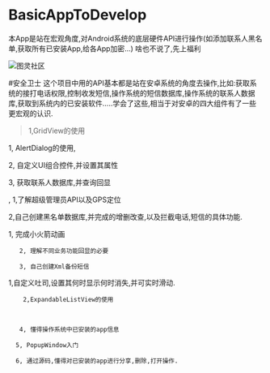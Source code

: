 # BasicAppToDevelop
本App是站在宏观角度,对Android系统的底层硬件API进行操作(如添加联系人黑名单,获取所有已安装App,给各App加密...)
啥也不说了,先上福利


![图灵社区](http://ww4.sinaimg.cn/mw690/e75a115bgw1f3rrbzv1m8g209v0diqv7.gif)




#安全卫士  这个项目中用的API基本都是站在安卓系统的角度去操作,比如:获取系统的接打电话权限,控制收发短信,操作系统的短信数据库,操作系统的联系人数据库,获取到系统内的已安装软件…..学会了这些,相当于对安卓的四大组件有了一些更宏观的认识.

 >1,GridView的使用

 1, AlertDialog的使用,

   2, 自定义UI组合控件,并设置其属性

   3, 获取联系人数据库,并查询回显

, 1,了解超级管理员API以及GPS定位

   2,自己创建黑名单数据库,并完成的增删改查,以及拦截电话,短信的具体功能.

1, 完成小火箭动画

       2, 理解不同业务功能回显的必要

       3, 自己创建Xml备份短信

 1,自定义吐司,设置其何时显示何时消失,并可实时滑动.

        2,ExpandableListView的使用

       

       4, 懂得操作系统中已安装的app信息

      5, PopupWindow入门

      6, 通过源码,懂得对已安装的app进行分享,删除,打开操作.
